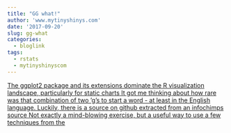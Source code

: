 ```yaml
---
title: "GG what!"
author: 'www.mytinyshinys.com'
date: '2017-09-20'
slug: gg-what
categories:
  - bloglink
tags:
  - rstats
  - mytinyshinyscom
---
```


[The ggplot2 package and its extensions dominate the R visualization landscape, particularly for static charts It got me thinking about how rare was that combination of two ’g’s to start a word - at least in the English language. Luckily, there is a source on github extracted from an infochimps source Not exactly a mind-blowing exercise, but a useful way to use a few techniques from the<i class="fas fa-external-link-alt"></i>](https://www.mytinyshinys.com/2017/09/20/ggwhat/)

